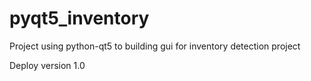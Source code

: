 # pyqt5_inventory

Project using python-qt5 to building gui for inventory detection project

Deploy version 1.0
